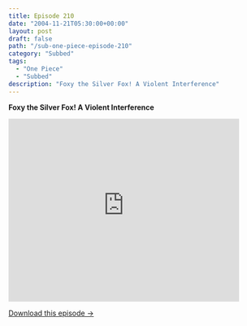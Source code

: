 ```yaml
---
title: Episode 210
date: "2004-11-21T05:30:00+00:00"
layout: post
draft: false
path: "/sub-one-piece-episode-210"
category: "Subbed"
tags:
  - "One Piece"
  - "Subbed"
description: "Foxy the Silver Fox! A Violent Interference"
---
```


**Foxy the Silver Fox! A Violent Interference**

<iframe width="640" height="360" src="https://www.rapidvideo.com/e/FXQGRIMY7J" frameborder="0" marginwidth=0 marginheight=0 scrolling=no allowfullscreen style="max-width:90%;"></iframe>

<a href="http://ouo.io/qs/eCodkFEQ?s=https://www.rapidvideo.com/d/FXQGRIMY7J" class="styled_a">Download this episode →</a>

